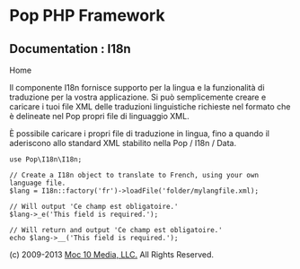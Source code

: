 Pop PHP Framework
=================

Documentation : I18n
----------------------

Home

Il componente I18n fornisce supporto per la lingua e la funzionalità
di traduzione per la vostra applicazione. Si può semplicemente creare e
caricare i tuoi file XML delle traduzioni linguistiche richieste nel
formato che è delineate nel Pop propri file di linguaggio XML.

È possibile caricare i propri file di traduzione in lingua, fino a
quando il aderiscono allo standard XML stabilito nella Pop / I18n /
Data.

    use Pop\I18n\I18n;

    // Create a I18n object to translate to French, using your own language file.
    $lang = I18n::factory('fr')->loadFile('folder/mylangfile.xml);

    // Will output 'Ce champ est obligatoire.'
    $lang->_e('This field is required.');

    // Will return and output 'Ce champ est obligatoire.'
    echo $lang->__('This field is required.');

\(c) 2009-2013 [Moc 10 Media, LLC.](http://www.moc10media.com) All
Rights Reserved.
